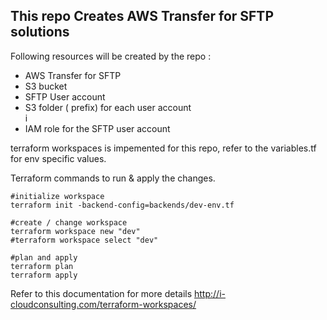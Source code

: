 <h2> This repo Creates AWS Transfer for SFTP solutions</h2>
Following resources will be created by the repo :
<ul>
    <li>AWS Transfer for SFTP</li>
    <li>S3 bucket </li>
    <li>SFTP User account </li>
    <li>S3 folder ( prefix) for each user account</li>
i    <li>IAM role for the SFTP user account </li>
    
</ul>
terraform workspaces is impemented for this repo, refer to the variables.tf for env specific values. 




<p>
Terraform commands to run & apply the changes.

```
#initialize workspace
terraform init -backend-config=backends/dev-env.tf

#create / change workspace
terraform workspace new "dev"
#terraform workspace select "dev"

#plan and apply
terraform plan
terraform apply

```

Refer to this documentation for more details http://i-cloudconsulting.com/terraform-workspaces/
